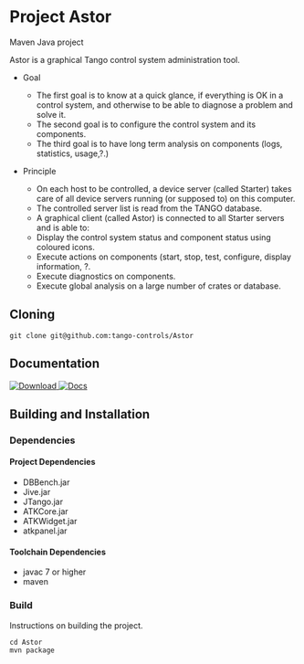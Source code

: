 # Project Astor

Maven Java project

Astor is a graphical Tango control system administration tool.

* Goal

    * The first goal is to know at a quick glance, if everything is OK in a control system, and otherwise to be able to diagnose a problem and solve it.
    * The second goal is to configure the control system and its components.
    * The third goal is to have long term analysis on components (logs, statistics, usage,?.)

* Principle

    * On each host to be controlled, a device server (called Starter) takes care of all device servers running (or supposed to) on this computer.
    * The controlled server list is read from the TANGO database.
    * A graphical client (called Astor) is connected to all Starter servers and is able to:
    * Display the control system status and component status using coloured icons.
    * Execute actions on components (start, stop, test, configure, display information, ?.
    * Execute diagnostics on components.
    * Execute global analysis on a large number of crates or database.

## Cloning

```
git clone git@github.com:tango-controls/Astor
```

## Documentation 

[ ![Download](https://api.bintray.com/packages/tango-controls/maven/Astor/images/download.svg) ](https://bintray.com/tango-controls/maven/Astor/_latestVersion)
[![Docs](https://img.shields.io/badge/Latest-Docs-orange.svg)](https://tango-controls.readthedocs.io/en/latest/tools-and-extensions/built-in/astor/index.html)


## Building and Installation

### Dependencies

#### Project Dependencies 

* DBBench.jar
* Jive.jar
* JTango.jar
* ATKCore.jar
* ATKWidget.jar
* atkpanel.jar
  

#### Toolchain Dependencies 

* javac 7 or higher
* maven
  

### Build


Instructions on building the project.

```
cd Astor
mvn package
```

